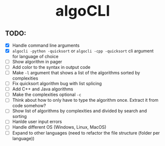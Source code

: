 <h1 align="center" style="font-size: 3rem;">
algoCLI
</h1>

## TODO:

- [x] Handle command line arguments
- [x] `algocli -python -quicksort` or `algocli -cpp -quicksort` cli argument for language of choice
- [ ] Show algorithm in pager
- [ ] Add color to the syntax in output code
- [ ] Make `-l` argument that shows a list of the algorithms sorted by complexities
- [ ] Fix quicksort algorithm bug with list splicing
- [ ] Add C++ and Java algorithms
- [ ] Make the complexities optional `-c`
- [ ] Think about how to only have to type the algorithm once. Extract it from code somehow?
- [ ] Show list of algorithms by complexities and divided by search and sorting
- [ ] Hanlde user input errors
- [ ] Handle different OS (Windows, Linux, MacOS)
- [ ] Expand to other languages (need to refactor the file structure (folder per language))
